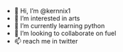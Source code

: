 - 👋 Hi, I’m @kernnix1
- 👀 I’m interested in arts
- 🌱 I’m currently learning python
- 💞️ I’m looking to collaborate on fuel
- 📫  reach me in twitter

<!---
kernnix1/kernnix1 is a ✨ special ✨ repository because its `README.md` (this file) appears on your GitHub profile.
You can click the Preview link to take a look at your changes.
--->
